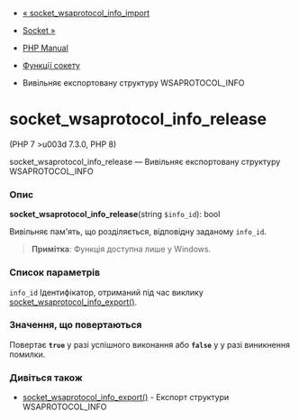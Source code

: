 - [«
socket_wsaprotocol_info_import](function.socket-wsaprotocol-info-import.md)
- [Socket »](class.socket.md)

- [PHP Manual](index.md)
- [Функції сокету](ref.sockets.md)
- Вивільняє експортовану структуру WSAPROTOCOL_INFO

# socket_wsaprotocol_info_release

(PHP 7 \>u003d 7.3.0, PHP 8)

socket_wsaprotocol_info_release — Вивільняє експортовану
структуру WSAPROTOCOL_INFO

### Опис

**socket_wsaprotocol_info_release**(string `$info_id`): bool

Вивільняє пам'ять, що розділяється, відповідну заданому `info_id`.

> **Примітка**: Функція доступна лише у Windows.

### Список параметрів

`info_id`
Ідентифікатор, отриманий під час виклику
[socket_wsaprotocol_info_export()](function.socket-wsaprotocol-info-export.md).

### Значення, що повертаються

Повертає **`true`** у разі успішного виконання або **`false`** у
у разі виникнення помилки.

### Дивіться також

- [socket_wsaprotocol_info_export()](function.socket-wsaprotocol-info-export.md) -
Експорт структури WSAPROTOCOL_INFO
